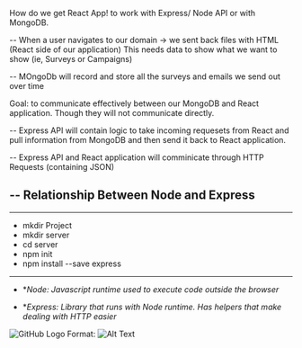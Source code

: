 How do we get React App! to work with Express/ Node API or with MongoDB.


-- When a user navigates to our domain -> we sent back files with HTML (React side of our application)
   This needs data to show what we want to show (ie, Surveys or Campaigns)
   
-- MOngoDb will record and store all the surveys and emails we send out over time

Goal: to communicate effectively between our MongoDB and React application. Though they will not communicate directly.

-- Express API will contain logic to take incoming requesets from React and pull information from MongoDB and then send it back to React application.

-- Express API and React application will comminicate through HTTP Requests (containing JSON)


-- Relationship Between Node and Express
--

***
* mkdir Project
* mkdir server
* cd server
* npm init
* npm install --save express
***



* **Node: 
Javascript runtime used to execute code outside the browser*



* **Express: 
Library that runs with Node runtime. Has helpers that make dealing with HTTP easier*


![GitHub Logo](/TechStack/NvsE.png)
Format: ![Alt Text](url)























